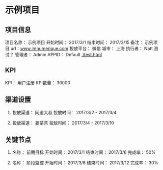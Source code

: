 # 示例项目
## 项目信息
项目名称： 示例项目
开始时间： 2017/3/1
结束时间： 2017/3/15
备注： 示例项目
url：www.imnumerique.com
投放平台： 微信
城市： 上海
执行者： Natt
测试？
管理者： Admin
APPID： Default
[.\test.html](.\test.html "1234")

## KPI
KPI： 用户注册
KPI数量： 30000

## 渠道设置
1. 投放渠道： 同道大叔
投放时间： 2017/3/2 - 2017/3/4

2. 投放渠道： 姜茶茶
投放时间： 2017/3/4 - 2017/3/10

## 关键节点
1. 名称： 前期目标
开始时间： 2017/3/1 
结束时间： 2017/3/6
完成率： 50%

2. 名称： 阶段监控
开始时间： 2017/3/6 
结束时间： 2017/3/12
完成率： 30%
